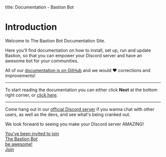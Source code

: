 title: Documentation - Bastion Bot

# Introduction

Welcome to The Bastion Bot Documentation Site.

Here you'll find documentation on how to install, set up, run and update
Bastion, so that you can empower your Discord server and have an awesome bot
for your communities.

All of our [documentation is on GitHub](https://github.com/TheBastionBot/BastionBotDocs)
and we would :heart: corrections and improvements!

<hr>

To start reading the documentation you can either click **Next** at the bottom
right corner, or [click here](create-app).

<hr>

Come hang out in our [official Discord server](https://discord.gg/fzx8fkt 'Bastion Bot: Discord Server')
if you wanna chat with other users, as well as the devs, and see what's
being cranked out.

We look forward to seeing you make your Discord server AMAZING!

<a href="https://discord.gg/fzx8fkt" title="Join Bastion Bot Discord Server">
  <div class="discordInvite">
    <div class="di-title">You've been invited to join</div>
    <div class="di-icon"></div>
    <div class="di-content">
      <div class="di-content__title">The Bastion Bot</div>
      <div class="di-content__meta">be awesome!</div>
    </div>
    <div class="di-button">Join</div>
  </div>
</a>
